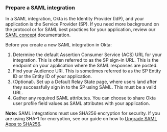 ### Prepare a SAML integration

In a SAML integration, Okta is the Identity Provider (IdP), and your application is the Service Provider (SP). If you need more background on the protocol or for SAML best practices for your application, review our [SAML concept](/docs/concepts/saml/) documentation.

Before you create a new SAML integration in Okta:

1. Determine the default Assertion Consumer Service (ACS) URL for your integration. This is often referred to as the SP sign-in URL. This is the endpoint on your application where the SAML responses are posted.
1. Find your Audience URI. This is sometimes referred to as the SP Entity ID or the Entity ID of your application.
1. (Optional). Set up a Default Relay State page, where users land after they successfully sign in to the SP using SAML. This must be a valid URL.
1. Gather any required SAML attributes. You can choose to share Okta user profile field values as SAML attributes with your application.

**Note:** SAML integrations must use SHA256 encryption for security. If you are using SHA-1 for encryption, see our guide on how to [Upgrade SAML Apps to SHA256](/docs/guides/updating-saml-cert/).
